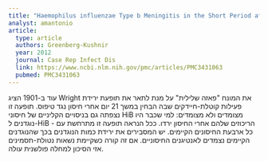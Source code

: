 ```yaml
---
title: "Haemophilus influenzae Type b Meningitis in the Short Period after Vaccination: A Reminder of the Phenomenon of Apparent Vaccine Failure"
analyst: amantonio
article:
  type: article
  authors: Greenberg-Kushnir
  year: 2012
  journal: Case Rep Infect Dis
  link: https://www.ncbi.nlm.nih.gov/pmc/articles/PMC3431063
  pubmed: PMC3431063
---
```


עוד ב-1901 הציג Wright את המונח "פאזה שלילית" על מנת לתאר את תופעת ירידת פעילות קוטלת-חיידקים שבה הבחין במשך 21 יום אחרי חיסון נגד טיפוס. תופעה זו נצפתה גם בניסויים הקליניים של חיסוני HiB מצומדים ולא מצומדים: למי שכבר היו נוגדנים ל-HiB - הריכוזים שלהם אחרי החיסון ירדו.
ככל הנראה תופעה זו מתרחשת עם כל ארבעת החיסונים הקיימים. יש המסבירים את ירידת כמות הנוגדנים בכך שהנוגדנים הקיימים נצמדים לאנטיגנים החיסוניים. אם זה קורה כשקיימת נשאות נטולת-תסמינים אזי הסיכון למחלה פולשנית עולה.
